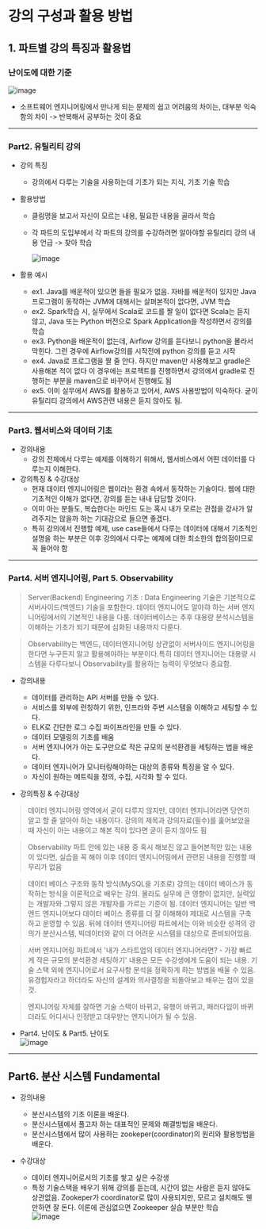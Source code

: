 # 강의 구성과 활용 방법   

## 1. 파트별 강의 특징과 활용법  

### 난이도에 대한 기준   

![image](https://user-images.githubusercontent.com/92377162/230763069-33eabccb-8e3b-4688-a46c-44ab5495db44.png)   
- 소프트웨어 엔지니어링에서 만나게 되는 문제의 쉽고 어려움의 차이는, 대부분 익숙함의 차이 -> 반복해서 공부하는 것이 중요   

---   

### Part2. 유틸리티 강의   
   
- 강의 특징
    - 강의에서 다루는 기술을 사용하는데 기초가 되는 지식, 기초 기술 학습
- 활용방법
    - 클림명을 보고서 자신이 모르는 내용, 필요한 내용을 골라서 학습
    - 각 파트의 도입부에서 각 파트의 강의를 수강하려면 알아야할 유틸리티 강의 내용 언급 -> 찾아 학습   

        ![image](https://user-images.githubusercontent.com/92377162/230762675-07e9cae8-9002-44bf-9c14-b59bfc2d507a.png)

- 활용 예시
    - ex1. Java를 배운적이 있으면 들을 필요가 없음. 자바를 배운적이 있지만 Java 프로그램이 동작하는 JVM에 대해서는 살펴본적이 없다면, JVM 학습
    - ex2. Spark학습 시, 실무에서 Scala로 코드를 짤 일이 없다면 Scala는 듣지 않고, Java 또는 Python 버전으로 Spark Application을 작성하면서 강의를 학습
    - ex3. Python을 배운적이 없는데, Airflow 강의를 듣다보니 python을 몰라서 막힌다. 그런 경우에 Airflow강의를 시작전에 python 강의를 듣고 시작
    - ex4. Java로 프로그램을 짤 줄 안다. 하지만 maven만 사용해보고 gradle은 사용해본 적이 없다 이 경우에는 프로젝트를 진행하면서 강의에서 gradle로 진행하는 부분을 maven으로 바꾸어서 진행해도 됨
    - ex5. 이미 실무에서 AWS를 활용하고 있어서, AWS 사용방법이 익숙하다. 굳이 유틸리티 강의에서 AWS관련 내용은 듣지 않아도 됨.

---   

### Part3. 웹서비스와 데이터 기초   
  
- 강의내용
    - 강의 전체에서 다루는 예제를 이해하기 위해서, 웹서비스에서 어떤 데이터를 다루는지 이해한다.
- 강의특징 & 수강대상
    - 현재 데이터 엔지니어링은 웹이라는 환경 속에서 동작하는 기술이다. 웹에 대한 기초적인 이해가 없다면, 강의를 듣는 내내 답답할 것이다.
    - 이미 아는 분들도, 복습한다는 마인드 도는 혹시 내가 모르는 관점을 강사가 알려주지는 않을까 하는 기대감으로 들으면 좋겠다.
    - 특히 강의에서 진행할 예제, use case들에서 다루는 데이터에 대해서 기초적인 설명을 하는 부분은 이후 강의에서 다루는 예제에 대한 최소한의 합의점이므로 꼭 들어야 함

---   

### Part4. 서버 엔지니어링, Part 5. Observability 

> Server(Backend) Engineering 기초 : Data Engineering 기술은 기본적으로 서버사이드(백엔드) 기술을 포함한다. 데이터 엔지니어도 알아햐 하는 서버 엔지니어링에서의 기본적인 내용을 다룸. 데이터베이스는 추후 대용량 분석시스템을 이해하는 기초가 되기 때문에 심화된 내용까지 다룬다.   

> Observability는 백엔드, 데이터엔지니어링 상관없이 서버사이드 엔지니어링을 한다면 누구든지 알고 활용해야하는 부분이다.특히 데이터 엔지니어는 대용량 시스템을 다루다보니 Observability를 활용하는 능력이 무엇보다 중요함.   

- 강의내용 
    - 데이터를 관리하는 API 서버를 만들 수 있다.
    - 서비스를 외부에 런칭하기 위한, 인프라와 주변 시스템을 이해하고 세팅할 수 있다.
    - ELK로 간단한 로그 수집 파이프라인을 만들 수 있다.
    - 데이터 모델링의 기초를 배움
    - 서버 엔지니어가 아는 도구만으로 작은 규모의 분석환경을 세팅하는 법을 배운다.
    - 데이터 엔지니어가 모니터링해야하는 대상의 종류와 특징을 알 수 있다.
    - 자신이 원하는 메트릭을 정의, 수집, 시각화 할 수 있다.

- 강의특징 & 수강대상

> 데이터 엔지니어링 영역에서 굳이 다루지 않지만, 데이터 엔지니어라면 당연히 알고 할 줄 알아야 하는 내용이다. 강의의 제목과 강의자료(필수)를 훑어보았을 때 자신이 아는 내용이고 해본 적이 있다면 굳이 듣지 않아도 됨

> Observability 파트 안에 있는 내용 중 혹시 해보진 않고 들어본적만 있는 내용이 있다면, 실습을 꼭 해야 이후 데이터 엔지니어링에서 관련된 내용을 진행할 때 무리가 없음

> 데이터 베이스 구조와 동작 방식(MySQL을 기초로) 강의는 데이터 베이스가 동작하는 방식을 이론적으로 배우는 강의. 몰라도 실무에 큰 영향이 없지만, 실력있는 개발자와 그렇지 않은 개발자를 가르는 기준이 됨. 데이터 엔지니어는 일반 백엔드 엔지니어보다 데이터 베이스 종류를 더 잘 이해해야 제대로 시스템을 구축하고 운영할 수 있음. 뒤에 데이터 엔지니어링 파트에서는 이와 비슷한 성격의 강의가 분산시스템, 빅데이터와 같이 더 어려운 시스템을 대상으로 준비되어있음.

> 서버 엔지니어링 파트에서 '내가 스타트업의 데이터 엔지니어라면? - 가장 빠르게 작은 규모의 분석환경 세팅하기' 내용은 모든 수강생에게 도움이 되는 내용. 기술 스택 외에 엔지니어로서 요구사항 분석을 정확하게 하는 방법을 배울 수 있음. 유경험자라고 하더라도 자신의 설계와 의사결정을 되돌아보고 배우는 점이 있을 것.

> 엔지니어링 자체를 잘하면 기술 스택이 바뀌고, 유행이 바뀌고, 패러다임이 바뀌더라도 어디서나 인정받고 대우받는 엔지니어가 될 수 있음.

- Part4. 난이도 & Part5. 난이도   
![image](https://user-images.githubusercontent.com/92377162/230763395-c16b3ec8-ee11-4b98-8970-cb1c0c4a4582.png)

---

## Part6. 분산 시스템 Fundamental
- 강의내용
    - 분산시스템의 기초 이론을 배운다.
    - 분산시스템에서 풀고자 하는 대표적인 문제와 해결방법을 배운다.
    - 분산시스템에서 많이 사용하는 zookeper(coordinator)의 원리와 활용방법을 배운다.

- 수강대상
    - 데이터 엔지니어로서의 기초를 쌓고 싶은 수강생
    - 특정 기술스택을 배우기 위해 강의를 듣는데, 시간이 없는 사람은 듣지 않아도 상관없음. Zookeper가 coordinator로 많이 사용되지만, 모르고 설치해도 웬만하면 잘 돈다. 이론에 관심없으면 Zookeeper 실습 부분만 학습   
    ![image](https://user-images.githubusercontent.com/92377162/230763610-31e0bab1-85d1-428c-94ef-6efe9b98c531.png)


